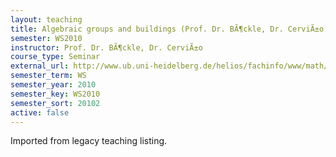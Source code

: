 ```yaml
---
layout: teaching
title: Algebraic groups and buildings (Prof. Dr. BÃ¶ckle, Dr. CerviÃ±o)
semester: WS2010
instructor: Prof. Dr. BÃ¶ckle, Dr. CerviÃ±o
course_type: Seminar
external_url: http://www.ub.uni-heidelberg.de/helios/fachinfo/www/math/kvv/ws2010/x-2.htm
semester_term: WS
semester_year: 2010
semester_key: WS2010
semester_sort: 20102
active: false
---
```

Imported from legacy teaching listing.
